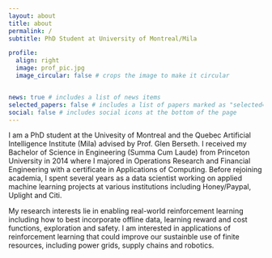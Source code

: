 ```yaml
---
layout: about
title: about
permalink: /
subtitle: PhD Student at University of Montreal/Mila 

profile:
  align: right
  image: prof_pic.jpg
  image_circular: false # crops the image to make it circular


news: true # includes a list of news items
selected_papers: false # includes a list of papers marked as "selected={true}"
social: false # includes social icons at the bottom of the page
---
```


I am a PhD student at the Univesity of Montreal and the Quebec Artificial Intelligence Institute (Mila) advised by Prof. Glen Berseth.  I received my Bachelor of Science in Engineering (Summa Cum Laude) from Princeton University in 2014 where I majored in Operations Research and Financial Engineering with a certificate in Applications of Computing. Before rejoining academia, I spent several years as a data scientist working on applied machine learning projects at various institutions including Honey/Paypal, Uplight and Citi.

My research interests lie in enabling real-world reinforcement learning including how to best incorporate offline data, learning reward and cost functions, exploration and safety. I am interested in applications of reinforcement learning that could improve our sustainble use of finite resources, including power grids, supply chains and robotics.

